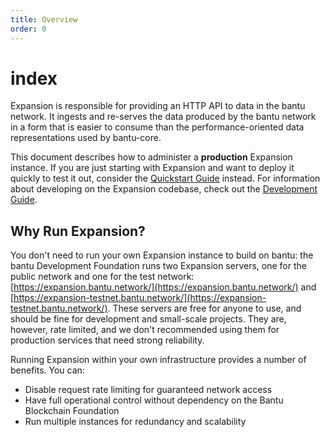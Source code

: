 ```yaml
---
title: Overview
order: 0
---
```


# index



Expansion is responsible for providing an HTTP API to data in the bantu network. It ingests and re-serves the data produced by the bantu network in a form that is easier to consume than the performance-oriented data representations used by bantu-core.

This document describes how to administer a **production** Expansion instance. If you are just starting with Expansion and want to deploy it quickly to test it out, consider the [Quickstart Guide](quickstart.md) instead. For information about developing on the Expansion codebase, check out the [Development Guide](https://github.com/bantu/go/blob/master/services/Expansion/internal/docs/developing.md).

## Why Run Expansion?

You don't need to run your own Expansion instance to build on bantu: the bantu Development Foundation runs two Expansion servers, one for the public network and one for the test network: [https://expansion.bantu.network/](https://expansion.bantu.network/) and [https://expansion-testnet.bantu.network/](https://expansion-testnet.bantu.network/). These servers are free for anyone to use, and should be fine for development and small-scale projects. They are, however, rate limited, and we don't recommended using them for production services that need strong reliability.

Running Expansion within your own infrastructure provides a number of benefits. You can:

* Disable request rate limiting for guaranteed network access
* Have full operational control without dependency on the Bantu Blockchain Foundation
* Run multiple instances for redundancy and scalability

